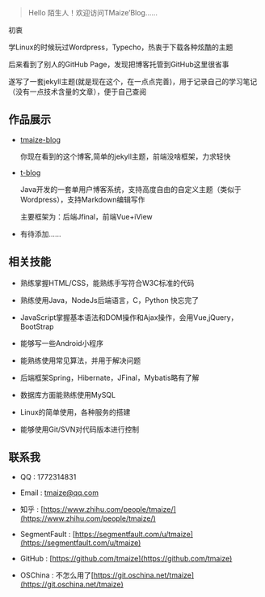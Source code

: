 > Hello 陌生人！欢迎访问TMaize’Blog......

初衷

学Linux的时候玩过Wordpress，Typecho，热衷于下载各种炫酷的主题

后来看到了别人的GitHub Page，发现把博客托管到GitHub这里很省事

遂写了一套jekyll主题(就是现在这个，在一点点完善)，用于记录自己的学习笔记（没有一点技术含量的文章），便于自己查阅

## 作品展示

+ [tmaize-blog](https://github.com/TMaize/tmaize-blog)

    你现在看到的这个博客,简单的jekyll主题，前端没啥框架，力求轻快

+ [t-blog](#)

    Java开发的一套单用户博客系统，支持高度自由的自定义主题（类似于Wordpress），支持Markdown编辑写作

    主要框架为：后端Jfinal，前端Vue+iView

+ 有待添加......

## 相关技能

+ 熟练掌握HTML/CSS，能熟练手写符合W3C标准的代码

+ 熟练使用Java，NodeJs后端语言，C，Python 快忘完了

+ JavaScript掌握基本语法和DOM操作和Ajax操作，会用Vue,jQuery，BootStrap

+ 能够写一些Android小程序

+ 能熟练使用常见算法，并用于解决问题

+ 后端框架Spring，Hibernate，JFinal，Mybatis略有了解

+ 数据库方面能熟练使用MySQL

+ Linux的简单使用，各种服务的搭建

+ 能够使用Git/SVN对代码版本进行控制

## 联系我

+ QQ : 1772314831

+ Email : [tmaize@qq.com](http://mail.qq.com/cgi-bin/qm_share?t=qm_mailme&email=YBQNAQkaBSAREU4DDw0)

+ 知乎 : [https://www.zhihu.com/people/tmaize/](https://www.zhihu.com/people/tmaize/)

+ SegmentFault : [https://segmentfault.com/u/tmaize](https://segmentfault.com/u/tmaize)

+ GitHub : [https://github.com/tmaize](https://github.com/tmaize)

+ OSChina : 不怎么用了[https://git.oschina.net/tmaize](https://git.oschina.net/tmaize)
